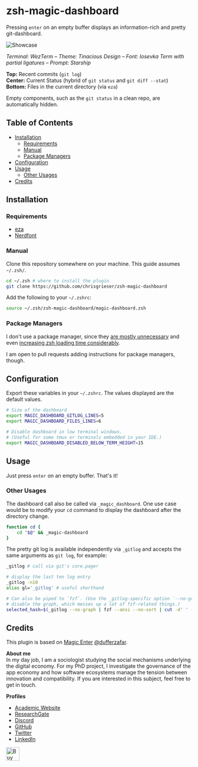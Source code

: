 <!-- LTeX: enabled=false -->
# zsh-magic-dashboard
<!-- LTeX: enabled=true -->
Pressing `enter` on an empty buffer displays an information-rich and pretty
git-dashboard.

![Showcase](https://github.com/chrisgrieser/zsh-magic-dashboard/assets/73286100/1ae9ca48-cdca-4f54-8c8c-7e87fa051351)
<!-- LTeX: enabled=false -->
*Terminal: WezTerm – Theme: Tinacious Design – Font: Iosevka Term with partial
ligatures – Prompt: Starship*
<!-- LTeX: enabled=true -->

**Top:** Recent commits (`git log`)  
**Center:** Current Status (hybrid of `git status` and `git diff --stat`)  
**Bottom:** Files in the current directory (via `eza`)

Empty components, such as the `git status` in a clean repo, are automatically
hidden.

## Table of Contents

<!-- toc -->

- [Installation](#installation)
	* [Requirements](#requirements)
	* [Manual](#manual)
	* [Package Managers](#package-managers)
- [Configuration](#configuration)
- [Usage](#usage)
	* [Other Usages](#other-usages)
- [Credits](#credits)

<!-- tocstop -->

## Installation

### Requirements
- [eza](https://github.com/eza-community/eza)
- [Nerdfont](https://www.nerdfonts.com/)

### Manual
Clone this repository somewhere on your machine. This guide assumes
`~/.zsh/`.

```bash
cd ~/.zsh # where to install the plugin
git clone https://github.com/chrisgrieser/zsh-magic-dashboard
```

Add the following to your `~/.zshrc`:

```bash
source ~/.zsh/zsh-magic-dashboard/magic-dashboard.zsh
```

### Package Managers
<!-- vale Google.FirstPerson = NO -->
I don't use a package manager, since they [are mostly
unnecessary](https://www.youtube.com/watch?v=21_WkzBErQk) and even [increasing
zsh loading time considerably](https://blog.jonlu.ca/posts/speeding-up-zsh).

I am open to pull requests adding instructions for package
managers, though.
<!-- vale Google.FirstPerson = YES -->

## Configuration

Export these variables in your `~/.zshrc`. The values displayed are the default
values.

```bash
# Size of the dashboard
export MAGIC_DASHBOARD_GITLOG_LINES=5
export MAGIC_DASHBOARD_FILES_LINES=6

# Disable dashboard in low terminal windows. 
# (Useful for some tmux or terminals embedded in your IDE.)
export MAGIC_DASHBOARD_DISABLED_BELOW_TERM_HEIGHT=15
```

## Usage
<!-- vale Google.Exclamation = NO -->
Just press `enter` on an empty buffer. That's it!
<!-- vale Google.Exclamation = YES -->

### Other Usages

The dashboard call also be called via `_magic_dashboard`. One use case would be
to modify your `cd` command to display the dashboard after the directory change.

```bash
function cd {
	cd "$@" && _magic-dashboard
}
```

The pretty git log is available independently via `_gitlog` and accepts the same
arguments as `git log`, for example:

```bash
_gitlog # call via git's core.pager

# display the last ten log entry
_gitlog -n10
alias gl='_gitlog' # useful shorthand

# Can also be piped to `fzf`. (Use the _gitlog-specific option `--no-graph` to
# disable the graph, which messes up a lot of fzf-related things.)
selected_hash=$(_gitlog --no-graph | fzf --ansi --no-sort | cut -d' ' -f1)
```

<!-- vale Google.FirstPerson = NO -->
## Credits
This plugin is based on [Magic
Enter](https://github.com/ohmyzsh/ohmyzsh/tree/master/plugins/magic-enter)
[@dufferzafar](https://github.com/dufferzafar).

**About me**  
In my day job, I am a sociologist studying the social mechanisms underlying the
digital economy. For my PhD project, I investigate the governance of the app
economy and how software ecosystems manage the tension between innovation and
compatibility. If you are interested in this subject, feel free to get in touch.

**Profiles**  
- [Academic Website](https://chris-grieser.de/)
- [ResearchGate](https://www.researchgate.net/profile/Christopher-Grieser)
- [Discord](https://discordapp.com/users/462774483044794368/)
- [GitHub](https://github.com/chrisgrieser/)
- [Twitter](https://twitter.com/pseudo_meta)
- [LinkedIn](https://www.linkedin.com/in/christopher-grieser-ba693b17a/)

<a href='https://ko-fi.com/Y8Y86SQ91' target='_blank'>
<img
	height='36'
	style='border:0px;height:36px;'
	src='https://cdn.ko-fi.com/cdn/kofi1.png?v=3'
	border='0'
	alt='Buy Me a Coffee at ko-fi.com'
/></a>

